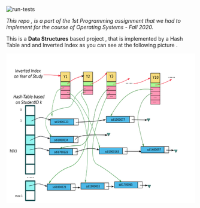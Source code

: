 ![run-tests](../../workflows/run-tests/badge.svg)

*This repo , is a part of the 1st Programming assignment that we had to implement for the course of Operating Systems - Fall 2020.*

This is a **Data Structures** based project , that is implemented by a Hash Table and and Inverted Index as you can see at the following picture .


<p align="center">
  <img width="650" height="400" src="images/structures.png">
</p>
